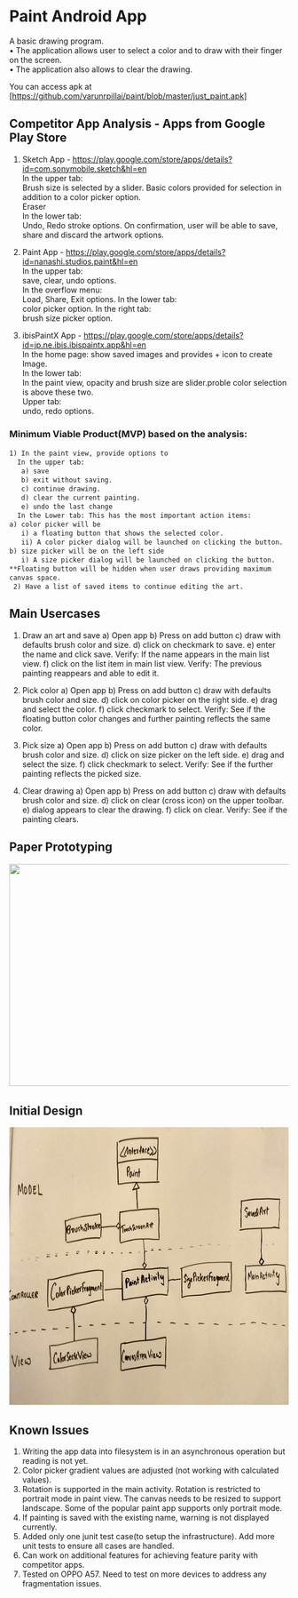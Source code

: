 # Paint Android App

A basic drawing program.  
• The application allows user to select a color and to draw with their finger on the screen.  
• The application also allows to clear the drawing.  

You can access apk at [https://github.com/varunrpillai/paint/blob/master/just_paint.apk]

## Competitor App Analysis - Apps from Google Play Store  
1) <t>Sketch App </t>- https://play.google.com/store/apps/details?id=com.sonymobile.sketch&hl=en  
  In the upper tab:  
    Brush size is selected by a slider. 
    Basic colors provided for selection in addition to a color picker option.  
    Eraser  
  In the lower tab:  
	  Undo, Redo stroke options.
	  On confirmation, user will be able to save, share and discard the artwork options.  
	  
2) Paint App - https://play.google.com/store/apps/details?id=nanashi.studios.paint&hl=en  
   In the upper tab:   
    save, clear, undo options.  
   In the overflow menu:  
    Load, Share, Exit options.
   In the lower tab:   
    color picker option.
   In the right tab:   
    brush size picker option.
  
3) ibisPaintX App  - https://play.google.com/store/apps/details?id=jp.ne.ibis.ibispaintx.app&hl=en  
  In the home page: show saved images and provides + icon to create Image.  
  In the lower tab:   
    In the paint view, opacity and brush size are slider.proble
    color selection is above these two.  
  Upper tab:   
    undo, redo options. 
    
    
  ###  Minimum Viable Product(MVP) based on the analysis:
    1) In the paint view, provide options to 
      In the upper tab:
       a) save
       b) exit without saving.
       c) continue drawing.
       d) clear the current painting.
       e) undo the last change
      In the Lower tab: This has the most important action items:
	a) color picker will be 
	   i) a floating button that shows the selected color.
	   ii) A color picker dialog will be launched on clicking the button.
	b) size picker will be on the left side
	   i) A size picker dialog will be launched on clicking the button.
	**Floating button will be hidden when user draws providing maximum canvas space.
     2) Have a list of saved items to continue editing the art.

## Main Usercases
1) Draw an art and save
   a) Open app
   b) Press on add button
   c) draw with defaults brush color and size.
   d) click on checkmark to save.
   e) enter the name and click save.
   Verify: If the name appears in the main list view.
   f) click on the list item in main list view.
   Verify: The previous painting reappears and able to edit it.
    
 2) Pick color
   a) Open app
   b) Press on add button
   c) draw with defaults brush color and size.
   d) click on color picker on the right side.
   e) drag and select the color.
   f) click checkmark to select.
   Verify: See if the floating button color changes and further painting reflects the same color.
  
 3) Pick size 
   a) Open app
   b) Press on add button
   c) draw with defaults brush color and size.
   d) click on size picker on the left side.
   e) drag and select the size.
   f) click checkmark to select.
   Verify: See if the further painting reflects the picked size.
   
 4) Clear drawing
   a) Open app
   b) Press on add button
   c) draw with defaults brush color and size.
   d) click on clear (cross icon) on the upper toolbar.
   e) dialog appears to clear the drawing.
   f) click on clear.
   Verify: See if the painting clears.
   
## Paper Prototyping
<img src="./refimages/paperprototype.jpg" width="532" height="400"> 


## Initial Design
<img src="./refimages/initial_design.jpg" width="732" height="500"> 


## Known Issues
1) Writing the app data into filesystem is in an asynchronous operation but reading is not yet.
2) Color picker gradient values are adjusted (not working with calculated values).
3) Rotation is supported in the main activity. Rotation is restricted to portrait mode in paint view. 
   The canvas needs to be resized to support landscape. Some of the popular paint app supports only
   portrait mode.
3) If painting is saved with the existing name, warning is not displayed currently.
4) Added only one junit test case(to setup the infrastructure). Add more unit tests to ensure all cases are handled.
5) Can work on additional features for achieving feature parity with competitor apps.
6) Tested on OPPO A57. Need to test on more devices to address any fragmentation issues.

